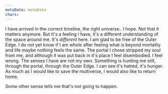 ```yaml
---
metaData: metaData
chars: 
---
```


I have arrived in the correct timeline, the right universe.. I hope. Not that it matters anymore. But It's a feeling I have, it's a different understanding of the space around me. It's *different* here. I am glad to be free of the Outer Edge. I do not yet know if I am whole after feeling what is beyond mortality and life maybe nothing feels the same. The portal I chose stripped my soul from me, and although it was put back in it's place I feel disembodied. I feel wrong. 
The senses I have are not my own. Something is hunting me still, through the portal, through the Outer Edge. I can see it's hatred, it's hunger.
As much as I would like to save the multiverse, I would also like to return home. 

Some other sense tells me that's not going to happen.